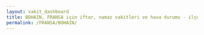 ```yaml
---
layout: vakit_dashboard
title: BOHAIN, FRANSA için iftar, namaz vakitleri ve hava durumu - ilçe/eyalet seç
permalink: /FRANSA/BOHAIN/
---
```


<script type="text/javascript">
  var GLOBAL_COUNTRY = 'FRANSA';
  var GLOBAL_CITY = 'BOHAIN';
  var GLOBAL_STATE = '';
  var lat = 72;
  var lon = 21;
</script>
